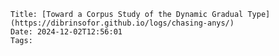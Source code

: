     Title: [Toward a Corpus Study of the Dynamic Gradual Type](https://dibrinsofor.github.io/logs/chasing-anys/)
    Date: 2024-12-02T12:56:01
    Tags:

